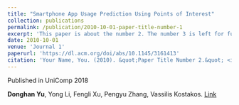 ```yaml
---
title: "Smartphone App Usage Prediction Using Points of Interest"
collection: publications
permalink: /publication/2010-10-01-paper-title-number-1
excerpt: 'This paper is about the number 2. The number 3 is left for future work.'
date: 2010-10-01
venue: 'Journal 1'
paperurl: 'https://dl.acm.org/doi/abs/10.1145/3161413'
citation: 'Your Name, You. (2010). &quot;Paper Title Number 2.&quot; <i>Journal 1</i>. 1(2).'
---
```

Published in UniComp 2018

**Donghan Yu**, Yong Li, Fengli Xu, Pengyu Zhang, Vassilis Kostakos. [Link](https://dl.acm.org/doi/abs/10.1145/3161413)
